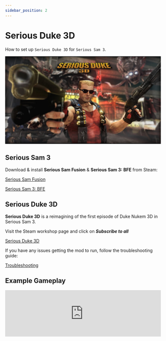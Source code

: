 ```yaml
---
sidebar_position: 2
---
```


# Serious Duke 3D

How to set up `Serious Duke 3D` for `Serious Sam 3`.

![Serious Duke 3D](./img/serious-duke-3d.jpg)

## Serious Sam 3

Download & install **Serious Sam Fusion** & **Serious Sam 3: BFE** from Steam:

[Serious Sam Fusion](https://store.steampowered.com/app/564310/Serious_Sam_Fusion_2017_beta/)

[Serious Sam 3: BFE](https://store.steampowered.com/app/41070/Serious_Sam_3_BFE/)

## Serious Duke 3D

**Serious Duke 3D** is a reimagining of the first episode of Duke Nukem 3D in Serious Sam 3.

Visit the Steam workshop page and click on ***Subscribe to all***

[Serious Duke 3D](https://steamcommunity.com/sharedfiles/filedetails/?id=1432570016)

If you have any issues getting the mod to run, follow the troubleshooting guide:

[Troubleshooting](https://steamcommunity.com/workshop/filedetails/discussion/1432570016/1652169858534402159/)

## Example Gameplay

<iframe width="100%" style={{"aspect-ratio": "16 / 9"}} src="https://www.youtube.com/embed/RmxOQit_Pco" title="Serious Duke 3D" frameborder="0" allow="accelerometer; autoplay; clipboard-write; encrypted-media; gyroscope; picture-in-picture; web-share" referrerpolicy="strict-origin-when-cross-origin" allowfullscreen></iframe>